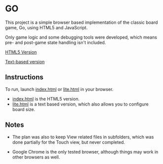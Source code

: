 GO
==

This project is a simple browser based implementation of the classic board game, Go, using HTML5 and JavaScript.

Only game logic and some debugging tools were developed, which means pre- and post-game state handling isn't included.

[HTML5 Version](http://ismyrnow.github.io/Go)

[Text-based version](http://ismyrnow.github.io/Go/lite.html)

Instructions
------------

To run, launch [index.html] or [lite.html] in your browser.

 * [index.html] is the HTML5 version.
 * [lite.html] is a text based version, which also allows you to configure board size.

Notes
-----

 * The plan was also to keep View related files in subfolders, which was done partially for the Touch view, but never completed.

 * Google Chrome is the only tested browser, although things may work in other browsers as well.

[index.html]: https://github.com/ismyrnow/Go/blob/master/index.html
[lite.html]: https://github.com/ismyrnow/Go/blob/master/lite.html
